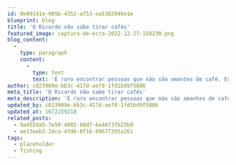 ```yaml
---
id: 0e09141e-905b-4352-a753-ea5382046e1e
blueprint: blog
title: 'O Ricardo não sabe tirar cafés'
featured_image: captura-de-ecra-2022-12-27-150230.png
blog_content:
  -
    type: paragraph
    content:
      -
        type: text
        text: 'É raro encontrar pessoas que não são amantes de café. Essa bebida quentinha, amarga e forte é o que ajuda muita gente a começar mais um dia com ânimo. Pode-se dizer até que beber um bom café é como ser abraçado por dentro. Selecionamos as mais incríveis e divertidas frases sobre café, confira a lista abaixo com uma boa xícara ao lado!Tem como alguma coisa derivada de café ser ruim? Se você ama café, com certeza a resposta é não! Por isso selecionamos as melhores frases sobre café, porque boas, todas elas são! Confira abaixo:'
author: c023909e-bb3c-417d-aef8-1fd1bd9f5886
meta_title: 'O Ricardo não sabe tirar cafés'
meta_description: 'É raro encontrar pessoas que não são amantes de café. Essa bebida quentinha, amarga e forte é o que ajuda muita gente a começar mais um dia com ânimo.'
updated_by: c023909e-bb3c-417d-aef8-1fd1bd9f5886
updated_at: 1672159218
related_posts:
  - 9a455da5-7e50-4002-b0d7-6e46f3fb25b9
  - ae13aeb3-2dca-47d6-8f16-89677395a261
tags:
  - placeholder
  - fishing
---
```

